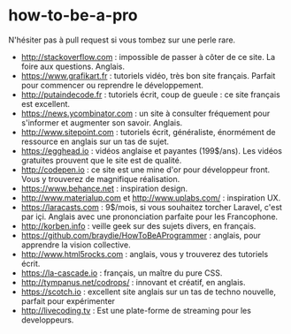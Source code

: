 # how-to-be-a-pro

N'hésiter pas à pull request si vous tombez sur une perle rare.

- http://stackoverflow.com : impossible de passer à côter de ce site. La foire aux questions. Anglais.
- https://www.grafikart.fr : tutoriels vidéo, très bon site français. Parfait pour commencer ou reprendre le développement.
- http://putaindecode.fr : tutoriels écrit, coup de gueule : ce site français est excellent.
- https://news.ycombinator.com : un site à consulter fréquement pour s'informer et augmenter son savoir. Anglais.
- http://www.sitepoint.com : tutoriels écrit, généraliste, énormément de ressource en anglais sur un tas de sujet.
- https://egghead.io : vidéos anglaise et payantes (199$/ans). Les vidéos gratuites prouvent que le site est de qualité.
- http://codepen.io : ce site est une mine d'or pour développeur front. Vous y trouverez de magnifique réalisation.
- https://www.behance.net : inspiration design.
- http://www.materialup.com et http://www.uplabs.com/ : inspiration UX.
- https://laracasts.com : 9$/mois, si vous souhaitez torcher Laravel, c'est par içi. Anglais avec une prononciation parfaite pour les Francophone.
- http://korben.info : veille geek sur des sujets divers, en français.
- https://github.com/braydie/HowToBeAProgrammer : anglais, pour apprendre la vision collective.
- http://www.html5rocks.com : anglais, vous y trouverez des tutoriels écrit.
- https://la-cascade.io : français, un maître du pure CSS.
- http://tympanus.net/codrops/ : innovant et créatif, en anglais.
- https://scotch.io : excellent site anglais sur un tas de techno nouvelle, parfait pour expérimenter
- http://livecoding.tv : Est une plate-forme de streaming pour les developpeurs.
